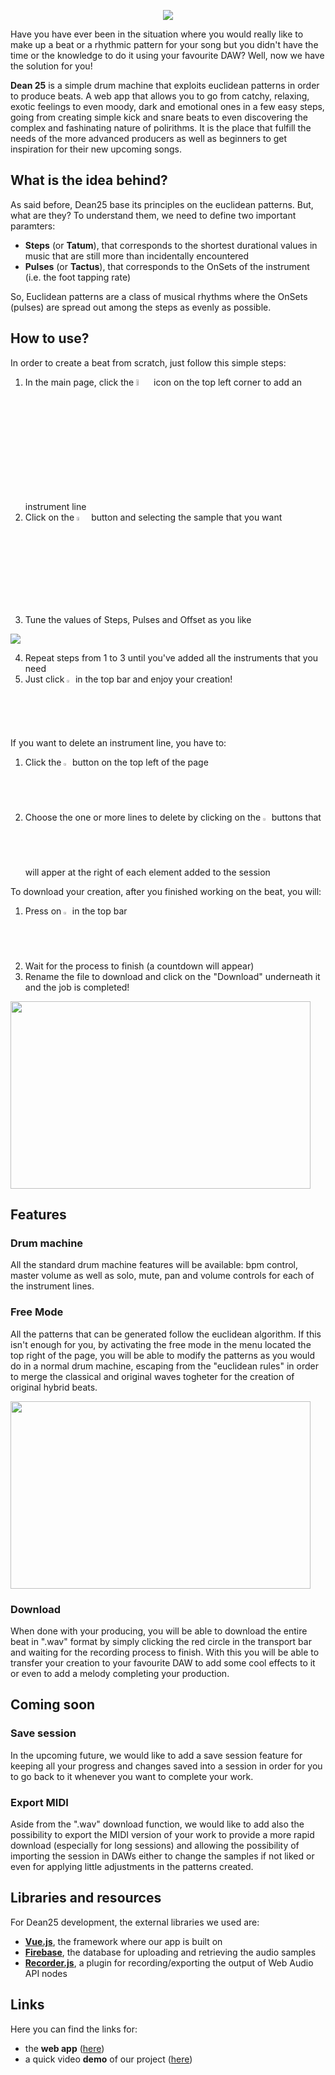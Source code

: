 <p align="center">
  <img src="https://user-images.githubusercontent.com/58031924/104849349-7f390680-58e9-11eb-888c-50d7f7ac0c32.png"/>
</p>

Have you have ever been in the situation where you would really like to make up a beat or a rhythmic pattern for your song but you didn't have the time or the knowledge to do it using your favourite DAW?
Well, now we have the solution for you!

__Dean 25__ is a simple drum machine that exploits euclidean patterns in order to produce beats.
A web app that allows you to go from catchy, relaxing, exotic feelings to even moody, dark and emotional ones in a few easy steps,  going from creating simple kick and snare beats to even discovering the complex and fashinating nature of polirithms.
It is the place that fulfill the needs of the more advanced producers as well as beginners to get inspiration for their new upcoming songs.

## What is the idea behind?
As said before, Dean25 base its principles on the euclidean patterns. 
But, what are they?
To understand them, we need to define two important paramters:
* __Steps__ (or __Tatum__), that corresponds to the shortest durational values in music that are still more than incidentally encountered
* __Pulses__ (or __Tactus__), that corresponds to the OnSets of the instrument (i.e. the foot tapping rate)

So, Euclidean patterns are a class of musical rhythms where the OnSets (pulses) are spread out among the steps as evenly as possible.

## How to use?
In order to create a beat from scratch, just follow this simple steps:
1. In the main page, click the <img src="https://user-images.githubusercontent.com/58031924/104848569-e1900800-58e5-11eb-881b-2438c40dcd30.PNG" width="5%" height="5%" /> icon on the top left corner to add an instrument line
2. Click on the <img src="https://user-images.githubusercontent.com/58031924/104848633-477c8f80-58e6-11eb-93db-3933158a3d50.PNG" width="4%" height="4%" /> button and selecting the sample that you want 
3.  Tune the values of Steps, Pulses and Offset as you like
  <img src="https://user-images.githubusercontent.com/58031924/104848707-89a5d100-58e6-11eb-96af-ccc001c16567.PNG"/>

4. Repeat steps from 1 to 3 until you've added all the instruments that you need
5. Just click <img src="https://user-images.githubusercontent.com/58031924/104848938-6deefa80-58e7-11eb-9064-e46a124724fa.PNG" width="2%" height="2%" /> in the top bar and enjoy your creation!

If you want to delete an instrument line, you have to:
1. Click the <img src="https://user-images.githubusercontent.com/58031924/104848841-dbe6f200-58e6-11eb-9f68-249f01e1878b.PNG" width="2%" height="2%" /> button on the top left of the page
2. Choose the one or more lines to delete by clicking on the <img src="https://user-images.githubusercontent.com/58031924/104848841-dbe6f200-58e6-11eb-9f68-249f01e1878b.PNG" width="2%" height="2%" /> buttons that will apper at the right of each element added to the session

To download your creation, after you finished working on the beat, you will:
1. Press on <img src="https://user-images.githubusercontent.com/58031924/104848885-1f416080-58e7-11eb-958d-eb5241d7d8f2.PNG" width="2%" height="2%" /> in the top bar
2. Wait for the process to finish (a countdown will appear)
3. Rename the file to download and click on the "Download" underneath it and the job is completed!  

<img src="https://user-images.githubusercontent.com/58031924/104848130-d89e3700-58e3-11eb-89bb-a06f3569bd00.gif" width="480" height="300" />

## Features

### Drum machine
All the standard drum machine features will be available: bpm control, master volume as well as solo, mute, pan and volume controls for each of the instrument lines.
### Free Mode
All the patterns that can be generated follow the euclidean algorithm.
If this isn't enough for you, by activating the free mode in the menu located the top right of the page, you will be able to modify the patterns as you would do in a normal drum machine, escaping from the "euclidean rules" in order to merge the classical and original waves togheter for the creation of original hybrid beats.

<img src="https://user-images.githubusercontent.com/58031924/104847883-a2ac8300-58e2-11eb-8091-5abe8a462a3d.gif" width="480" height="300" />

### Download
When done with your producing, you will be able to download the entire beat in ".wav" format by simply clicking the red circle in the transport bar and waiting for the recording process to finish.
With this you will be able to transfer your creation to your favourite DAW to add some cool effects to it or even to add a melody completing your production.

## Coming soon

### Save session
In the upcoming future, we would like to add a save session feature for keeping all your progress and changes saved into a session in order for you to go back to it whenever you want to complete your work.
### Export MIDI
Aside from the ".wav" download function, we would like to add also the possibility to export the MIDI version of your work to provide a more rapid download (especially for long sessions) and allowing the possibility of importing the session in DAWs either to change the samples if not liked or even for applying little adjustments in the patterns created.

## Libraries and resources

For Dean25 development, the external libraries we used are:
* __[Vue.js](https://vuejs.org/)__, the framework where our app is built on
* __[Firebase](https://firebase.google.com/)__, the database for uploading and retrieving the audio samples
* __[Recorder.js](https://github.com/mattdiamond/Recorderjs)__, a plugin for recording/exporting the output of Web Audio API nodes

## Links

Here you can find the links for:
* the __web app__ ([here](https://dean25.surge.sh))
* a quick video __demo__ of our project ([here](https://youtu.be/jXeHQTZSNw0))

